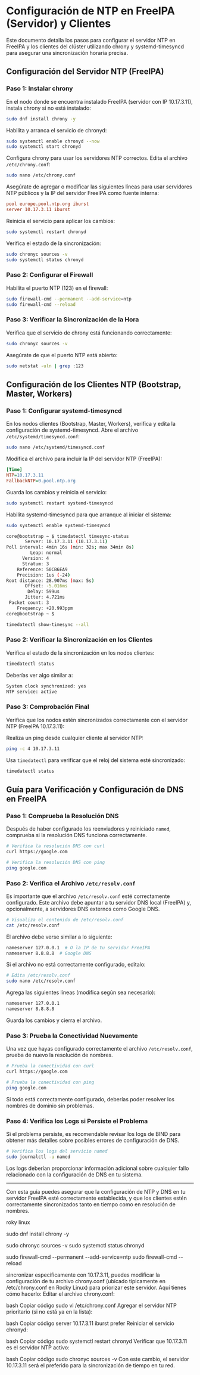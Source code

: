 
# Configuración de NTP en FreeIPA (Servidor) y Clientes

Este documento detalla los pasos para configurar el servidor NTP en FreeIPA y los clientes del clúster utilizando chrony y systemd-timesyncd para asegurar una sincronización horaria precisa.

## Configuración del Servidor NTP (FreeIPA)

### Paso 1: Instalar chrony
En el nodo donde se encuentra instalado FreeIPA (servidor con IP 10.17.3.11), instala chrony si no está instalado:

```bash
sudo dnf install chrony -y
```

Habilita y arranca el servicio de chronyd:

```bash
sudo systemctl enable chronyd --now
sudo systemctl start chronyd
```

Configura chrony para usar los servidores NTP correctos. Edita el archivo `/etc/chrony.conf`:

```bash
sudo nano /etc/chrony.conf
```

Asegúrate de agregar o modificar las siguientes líneas para usar servidores NTP públicos y la IP del servidor FreeIPA como fuente interna:

```ini
pool europe.pool.ntp.org iburst
server 10.17.3.11 iburst
```

Reinicia el servicio para aplicar los cambios:

```bash
sudo systemctl restart chronyd
```

Verifica el estado de la sincronización:

```bash
sudo chronyc sources -v
sudo systemctl status chronyd
```

### Paso 2: Configurar el Firewall
Habilita el puerto NTP (123) en el firewall:

```bash
sudo firewall-cmd --permanent --add-service=ntp
sudo firewall-cmd --reload
```

### Paso 3: Verificar la Sincronización de la Hora
Verifica que el servicio de chrony está funcionando correctamente:

```bash
sudo chronyc sources -v
```

Asegúrate de que el puerto NTP está abierto:

```bash
sudo netstat -uln | grep :123
```

## Configuración de los Clientes NTP (Bootstrap, Master, Workers)

### Paso 1: Configurar systemd-timesyncd
En los nodos clientes (Bootstrap, Master, Workers), verifica y edita la configuración de systemd-timesyncd. Abre el archivo `/etc/systemd/timesyncd.conf`:

```bash
sudo nano /etc/systemd/timesyncd.conf
```

Modifica el archivo para incluir la IP del servidor NTP (FreeIPA):

```ini
[Time]
NTP=10.17.3.11
FallbackNTP=0.pool.ntp.org
```

Guarda los cambios y reinicia el servicio:

```bash
sudo systemctl restart systemd-timesyncd
```

Habilita systemd-timesyncd para que arranque al iniciar el sistema:

```bash
sudo systemctl enable systemd-timesyncd
```

```bash
core@bootstrap ~ $ timedatectl timesync-status
       Server: 10.17.3.11 (10.17.3.11)
Poll interval: 4min 16s (min: 32s; max 34min 8s)
         Leap: normal
      Version: 4
      Stratum: 3
    Reference: 50CB6EA9
    Precision: 1us (-24)
Root distance: 28.907ms (max: 5s)
       Offset: -5.016ms
        Delay: 599us
       Jitter: 4.721ms
 Packet count: 3
    Frequency: +20.993ppm
core@bootstrap ~ $
```

```bash
timedatectl show-timesync --all
```




### Paso 2: Verificar la Sincronización en los Clientes
Verifica el estado de la sincronización en los nodos clientes:

```bash
timedatectl status
```

Deberías ver algo similar a:

```bash
System clock synchronized: yes
NTP service: active
```

### Paso 3: Comprobación Final
Verifica que los nodos estén sincronizados correctamente con el servidor NTP (FreeIPA 10.17.3.11):

Realiza un ping desde cualquier cliente al servidor NTP:

```bash
ping -c 4 10.17.3.11
```

Usa `timedatectl` para verificar que el reloj del sistema esté sincronizado:

```bash
timedatectl status
```

## Guía para Verificación y Configuración de DNS en FreeIPA

### Paso 1: Comprueba la Resolución DNS
Después de haber configurado los reenviadores y reiniciado `named`, comprueba si la resolución DNS funciona correctamente.

```bash
# Verifica la resolución DNS con curl
curl https://google.com

# Verifica la resolución DNS con ping
ping google.com
```

### Paso 2: Verifica el Archivo `/etc/resolv.conf`
Es importante que el archivo `/etc/resolv.conf` esté correctamente configurado. Este archivo debe apuntar a tu servidor DNS local (FreeIPA) y, opcionalmente, a servidores DNS externos como Google DNS.

```bash
# Visualiza el contenido de /etc/resolv.conf
cat /etc/resolv.conf
```

El archivo debe verse similar a lo siguiente:

```bash
nameserver 127.0.0.1  # O la IP de tu servidor FreeIPA
nameserver 8.8.8.8  # Google DNS
```

Si el archivo no está correctamente configurado, edítalo:

```bash
# Edita /etc/resolv.conf
sudo nano /etc/resolv.conf
```

Agrega las siguientes líneas (modifica según sea necesario):

```bash
nameserver 127.0.0.1
nameserver 8.8.8.8
```

Guarda los cambios y cierra el archivo.

### Paso 3: Prueba la Conectividad Nuevamente
Una vez que hayas configurado correctamente el archivo `/etc/resolv.conf`, prueba de nuevo la resolución de nombres.

```bash
# Prueba la conectividad con curl
curl https://google.com

# Prueba la conectividad con ping
ping google.com
```

Si todo está correctamente configurado, deberías poder resolver los nombres de dominio sin problemas.

### Paso 4: Verifica los Logs si Persiste el Problema
Si el problema persiste, es recomendable revisar los logs de BIND para obtener más detalles sobre posibles errores de configuración de DNS.

```bash
# Verifica los logs del servicio named
sudo journalctl -u named
```

Los logs deberían proporcionar información adicional sobre cualquier fallo relacionado con la configuración de DNS en tu sistema.

---

Con esta guía puedes asegurar que la configuración de NTP y DNS en tu servidor FreeIPA esté correctamente establecida, y que los clientes estén correctamente sincronizados tanto en tiempo como en resolución de nombres.



roky linux

sudo dnf install chrony -y

sudo chronyc sources -v
sudo systemctl status chronyd

sudo firewall-cmd --permanent --add-service=ntp
sudo firewall-cmd --reload


 sincronizar específicamente con 10.17.3.11, puedes modificar la configuración de tu archivo chrony.conf (ubicado típicamente en /etc/chrony.conf en Rocky Linux) para priorizar este servidor. Aquí tienes cómo hacerlo:
Editar el archivo chrony.conf:

bash
Copiar código
sudo vi /etc/chrony.conf
Agregar el servidor NTP prioritario (si no está ya en la lista):

bash
Copiar código
server 10.17.3.11 iburst prefer
Reiniciar el servicio chronyd:

bash
Copiar código
sudo systemctl restart chronyd
Verificar que 10.17.3.11 es el servidor NTP activo:

bash
Copiar código
sudo chronyc sources -v
Con este cambio, el servidor 10.17.3.11 será el preferido para la sincronización de tiempo en tu red.






